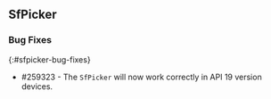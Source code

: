 ## SfPicker

### Bug Fixes
{:#sfpicker-bug-fixes}

* \#259323 - The `SfPicker` will now work correctly in API 19 version devices.
